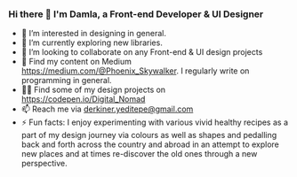 ### Hi there 👋 I'm Damla, a Front-end Developer & UI Designer

- 👀 I’m interested in designing in general.
- 🌱 I’m currently exploring new libraries.
- 💞️ I’m looking to collaborate on any Front-end & UI design projects
- 🔎 Find my content on Medium https://medium.com/@Phoenix_Skywalker. I regularly write on programming in general.
- 🧑‍🎨 Find some of my design projects on https://codepen.io/Digital_Nomad
- 📫 Reach me via derkiner.yeditepe@gmail.com
- ⚡ Fun facts: I enjoy experimenting with various vivid healthy recipes as a part of my design journey via
colours as well as shapes and pedalling back and forth across the country and abroad in an attempt to explore new
places and at times re-discover the old ones through a new perspective.

